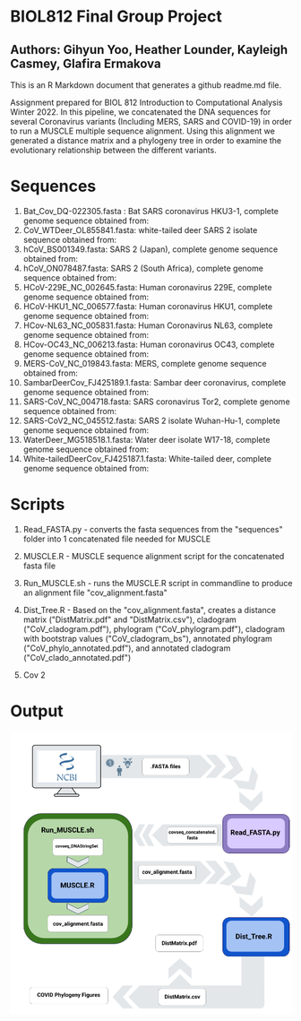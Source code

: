 
# BIOL812 Final Group Project
## Authors: Gihyun Yoo, Heather Lounder, Kayleigh Casmey, Glafira Ermakova

This is an R Markdown document that generates a github readme.md file.

Assignment prepared for BIOL 812 Introduction to Computational Analysis Winter 2022. In this pipeline, we concatenated the DNA sequences for several Coronavirus variants (Including MERS, SARS and COVID-19) in order to run a MUSCLE multiple sequence alignment. Using this alignment we generated a distance matrix and a phylogeny tree in order to examine the evolutionary relationship between the different variants. 

# Sequences
 1. Bat_Cov_DQ-022305.fasta : Bat SARS coronavirus HKU3-1, complete genome
    sequence obtained from: 
 2. CoV_WTDeer_OL855841.fasta: white-tailed deer SARS 2 isolate
    sequence obtained from:
 3. hCoV_BS001349.fasta: SARS 2 (Japan), complete genome
    sequence obtained from:
 4. hCoV_ON078487.fasta: SARS 2 (South Africa), complete genome 
    sequence obtained from:
 5. HCoV-229E_NC_002645.fasta: Human coronavirus 229E, complete genome
    sequence obtained from:
 6. HCoV-HKU1_NC_006577.fasta: Human coronavirus HKU1, complete genome
    sequence obtained from:
 7. HCov-NL63_NC_005831.fasta: Human Coronavirus NL63, complete genome
    sequence obtained from:
 8. HCov-OC43_NC_006213.fasta: Human coronavirus OC43, complete genome
    sequence obtained from:
 9. MERS-CoV_NC_019843.fasta: MERS, complete genome
    sequence obtained from:
10. SambarDeerCov_FJ425189.1.fasta: Sambar deer coronavirus, complete genome
    sequence obtained from:
11. SARS-CoV_NC_004718.fasta: SARS coronavirus Tor2, complete genome
    sequence obtained from:
12. SARS-CoV2_NC_045512.fasta: SARS 2 isolate Wuhan-Hu-1, complete genome
    sequence obtained from:
13. WaterDeer_MG518518.1.fasta: Water deer isolate W17-18, complete genome
    sequence obtained from:
14. White-tailedDeerCov_FJ425187.1.fasta: White-tailed deer, complete genome
    sequence obtained from:
    
# Scripts
1. Read_FASTA.py - converts the fasta sequences from the "sequences" folder    into 1 concatenated file needed for MUSCLE
2. MUSCLE.R - MUSCLE sequence alignment script for the concatenated fasta      file
3. Run_MUSCLE.sh - runs the MUSCLE.R script in commandline to produce an       alignment file "cov_alignment.fasta"
4. Dist_Tree.R - Based on the "cov_alignment.fasta", creates a distance        matrix ("DistMatrix.pdf" and "DistMatrix.csv"), cladogram
   ("CoV_cladogram.pdf"), phylogram ("CoV_phylogram.pdf"), cladogram with      bootstrap values ("CoV_cladogram_bs"), annotated phylogram                  ("CoV_phylo_annotated.pdf"), and annotated cladogram                        ("CoV_clado_annotated.pdf")

5. Cov 2

# Output



![pipeline for the BIOL 812 assignment](./Pipeline.png)

